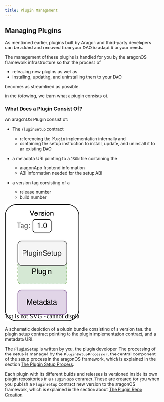 ```yaml
---
title: Plugin Management
---
```


## Managing Plugins

As mentioned earlier, plugins built by Aragon and third-party developers can be added and removed from your DAO to adapt it to your needs.

The management of these plugins is handled for you by the aragonOS framework infrastructure so that the process of

- releasing new plugins as well as
- installing, updating, and uninstalling them to your DAO

becomes as streamlined as possible.

In the following, we learn what a plugin consists of.

<!-- Add subgraphic from the framework overview main graphic-->

### What Does a Plugin Consist Of?

An aragonOS Plugin consist of:

- The `PluginSetup` contract

  - referencing the `Plugin` implementation internally and
  - containing the setup instruction to install, update, and uninstall it to an existing DAO

- a metadata URI pointing to a `JSON` file containing the

  - aragonApp frontend information
  - ABI information needed for the setup ABI

- a version tag consisting of a

  - release number
  - build number

<div class="center-column">

![](./plugin-version.drawio.svg)

<p class="caption"> 
  A schematic depiction of a plugin bundle consisting of a version tag, the plugin setup contract pointing to the plugin implementation contract, and a metadata URI.
</p>

</div>

The `PluginSetup` is written by you, the plugin developer. The processing of the setup is managed by the `PluginSetupProcessor`, the central component of the setup process in the aragonOS framework, which is explained in the section [The Plugin Setup Process](./02-plugin-setup/index.md).

Each plugin with its different builds and releases is versioned inside its own plugin repositories in a `PluginRepo` contract.
These are created for you when you publish a `PluginSetup` contract new version to the aragonOS framework, which is explained in the section about [The Plugin Repo Creation](./02-plugin-setup/index.md)
